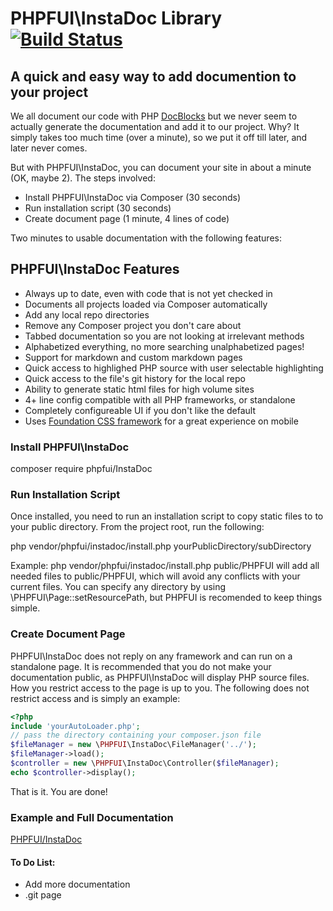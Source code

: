 # PHPFUI\InstaDoc Library [![Build Status](https://travis-ci.org/phpfui/InstaDoc.png?branch=master)](https://travis-ci.org/phpfui/InstaDoc)

## A quick and easy way to add documention to your project

We all document our code with PHP [DocBlocks](https://en.wikipedia.org/wiki/PHPDoc) but we never seem to actually generate the documentation and add it to our project. Why? It simply takes too much time (over a minute), so we put it off till later, and later never comes.

But with PHPFUI\InstaDoc, you can document your site in about a minute (OK, maybe 2). The steps involved:
 * Install PHPFUI\InstaDoc via Composer (30 seconds)
 * Run installation script (30 seconds)
 * Create document page (1 minute, 4 lines of code)

 Two minutes to usable documentation with the following features:

## PHPFUI\InstaDoc Features
 * Always up to date, even with code that is not yet checked in
 * Documents all projects loaded via Composer automatically
 * Add any local repo directories
 * Remove any Composer project you don't care about
 * Tabbed documentation so you are not looking at irrelevant methods
 * Alphabetized everything, no more searching unalphabetized pages!
 * Support for markdown and custom markdown pages
 * Quick access to highlighed PHP source with user selectable highlighting
 * Quick access to the file's git history for the local repo
 * Ability to generate static html files for high volume sites
 * 4+ line config compatible with all PHP frameworks, or standalone
 * Completely configureable UI if you don't like the default
 * Uses [Foundation CSS framework](https://get.foundation) for a great experience on mobile

### Install PHPFUI\InstaDoc
composer require phpfui/InstaDoc

### Run Installation Script
Once installed, you need to run an installation script to copy static files to to your public directory.  From the project root, run the following:

php vendor/phpfui/instadoc/install.php yourPublicDirectory/subDirectory

Example: php vendor/phpfui/instadoc/install.php public/PHPFUI will add all needed files to public/PHPFUI, which will avoid any conflicts with your current files.  You can specify any directory by using \PHPFUI\Page::setResourcePath, but PHPFUI is recomended to keep things simple.

### Create Document Page
PHPFUI\InstaDoc does not reply on any framework and can run on a standalone page. It is recommended that you do not make your documentation public, as PHPFUI\InstaDoc will display PHP source files. How you restrict access to the page is up to you.  The following does not restrict access and is simply an example:

```php
<?php
include 'yourAutoLoader.php';
// pass the directory containing your composer.json file
$fileManager = new \PHPFUI\InstaDoc\FileManager('../');
$fileManager->load();
$controller = new \PHPFUI\InstaDoc\Controller($fileManager);
echo $controller->display();
```
That is it. You are done!

### Example and Full Documentation

[PHPFUI/InstaDoc](http://www.phpfui.com)

#### To Do List:

 * Add more documentation
 * .git page
